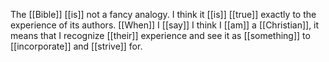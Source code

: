 
The [[Bible]] [[is]] not a fancy analogy. I think it [[is]] [[true]] exactly to the experience of its authors. [[When]] I [[say]] I think I [[am]] a [[Christian]], it means that I recognize [[their]] experience and see it as [[something]] to [[incorporate]] and [[strive]] for. 


